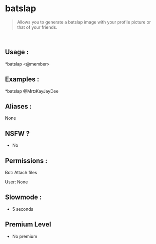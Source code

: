 # batslap

> Allows you to generate a batslap image with your profile picture or that of your friends.

<br>

## Usage :

*batslap <@member>

## Examples :

*batslap @Mr¤KayJayDee

## Aliases :

None

## NSFW ?

- No

## Permissions :

Bot: Attach files
<br>

User: None

## Slowmode :

- 5 seconds

## Premium Level

- No premium
